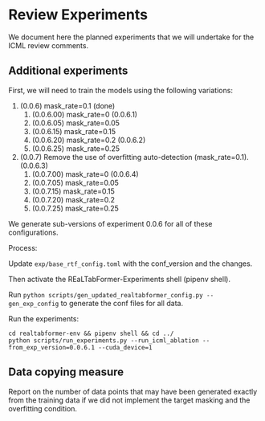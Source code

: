 # Review Experiments

We document here the planned experiments that we will undertake for the ICML review comments.

## Additional experiments

First, we will need to train the models using the following variations:

1. (0.0.6) mask_rate=0.1 (done)
   1. (0.0.6.00) mask_rate=0 (0.0.6.1)
   2. (0.0.6.05) mask_rate=0.05
   3. (0.0.6.15) mask_rate=0.15
   4. (0.0.6.20) mask_rate=0.2 (0.0.6.2)
   5. (0.0.6.25) mask_rate=0.25
2. (0.0.7) Remove the use of overfitting auto-detection (mask_rate=0.1). (0.0.6.3)
   1. (0.0.7.00) mask_rate=0 (0.0.6.4)
   2. (0.0.7.05) mask_rate=0.05
   3. (0.0.7.15) mask_rate=0.15
   4. (0.0.7.20) mask_rate=0.2
   5. (0.0.7.25) mask_rate=0.25

<!-- 1. Set the target mask rate to:
   1. (0.0.6.1) mask_rate=0
   2. (0.0.6.2) mask_rate=0.2
   3. (0.0.6) mask_rate=0.1 (done)
   4. (0.0.6.5) mask_rate=0.05
2. (0.0.6.3) Remove the use of overfitting auto-detection.
3. (0.0.6.4) Remove the use of overfitting auto-detection and set the target mask rate to 0.
 -->

We generate sub-versions of experiment 0.0.6 for all of these configurations.


Process:

Update `exp/base_rtf_config.toml` with the conf_version and the changes.

Then activate the REaLTabFormer-Experiments shell (pipenv shell).

Run `python scripts/gen_updated_realtabformer_config.py --gen_exp_config` to generate the conf files for all data.

Run the experiments:

```
cd realtabformer-env && pipenv shell && cd ../
python scripts/run_experiments.py --run_icml_ablation --from_exp_version=0.0.6.1 --cuda_device=1
```

## Data copying measure

Report on the number of data points that may have been generated exactly from the training data if we did not implement the target masking and the overfitting condition.

